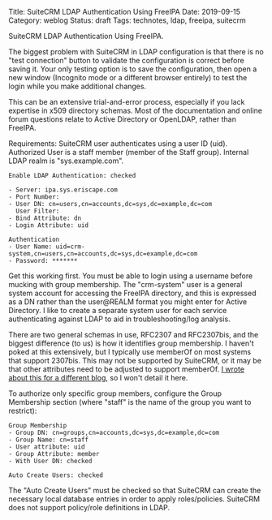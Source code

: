 Title: SuiteCRM LDAP Authentication Using FreeIPA
Date: 2019-09-15
Category: weblog
Status: draft
Tags: technotes, ldap, freeipa, suitecrm

SuiteCRM LDAP Authentication Using FreeIPA.

The biggest problem with SuiteCRM in LDAP configuration is that there is no "test connection" button to validate the configuration is correct before saving it. Your only testing option is to save the configuration, then open a new window (Incognito mode or a different browser entirely) to test the login while you make additional changes.

This can be an extensive trial-and-error process, especially if you lack expertise in x509 directory schemas.  Most of the documentation and online forum questions relate to Active Directory or OpenLDAP, rather than FreeIPA.

Requirements:
SuiteCRM user authenticates using a user ID (uid).
Authorized User is a staff member (member of the Staff group).
Internal LDAP realm is "sys.example.com".

```
Enable LDAP Authentication: checked

- Server: ipa.sys.eriscape.com
- Port Number:
- User DN: cn=users,cn=accounts,dc=sys,dc=example,dc=com
  User Filter:
- Bind Attribute: dn
- Login Attribute: uid

Authentication
- User Name: uid=crm-system,cn=users,cn=accounts,dc=sys,dc=example,dc=com
- Password: *******
```

Get this working first. You must be able to login using a username before mucking with group membership.
The "crm-system" user is a general system account for accessing the FreeIPA directory, and this is expressed as a DN rather than the user@REALM format you might enter for Active Directory. I like to create a separate system user for each service authenticating against LDAP to aid in troubleshooting/log analysis.

There are two general schemas in use, RFC2307 and RFC2307bis, and the biggest difference (to us) is how it identifies group membership. I haven't poked at this extensively, but I typically use memberOf on most systems that support 2307bis. This may not be supported by SuiteCRM, or it may be that other attributes need to be adjusted to support memberOf. [I wrote about this for a different blog](https://unofficialaciguide.com/2019/07/31/ldap-schemas-for-aci-administrators-rfc2307-vs-rfc2307bis/), so I won't detail it here.

To authorize only specific group members, configure the Group Membership section (where "staff" is the name of the group you want to restrict):

```
Group Membership
- Group DN: cn=groups,cn=accounts,dc=sys,dc=example,dc=com
- Group Name: cn=staff
- User attribute: uid
- Group Attribute: member
- With User DN: checked

Auto Create Users: checked
```

The "Auto Create Users" must be checked so that SuiteCRM can create the necessary local database entries in order to apply roles/policies. SuiteCRM does not support policy/role definitions in LDAP.
